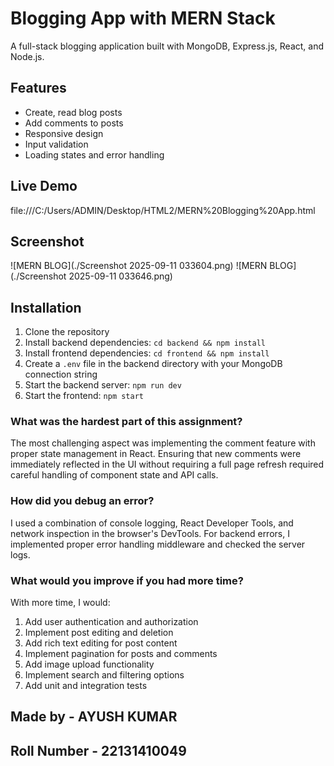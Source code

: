 # Blogging App with MERN Stack

A full-stack blogging application built with MongoDB, Express.js, React, and Node.js.

## Features

- Create, read blog posts
- Add comments to posts
- Responsive design
- Input validation
- Loading states and error handling

## Live Demo

file:///C:/Users/ADMIN/Desktop/HTML2/MERN%20Blogging%20App.html

##  Screenshot



![MERN BLOG](./Screenshot 2025-09-11 033604.png)
![MERN BLOG](./Screenshot 2025-09-11 033646.png)


## Installation

1. Clone the repository
2. Install backend dependencies: `cd backend && npm install`
3. Install frontend dependencies: `cd frontend && npm install`
4. Create a `.env` file in the backend directory with your MongoDB connection string
5. Start the backend server: `npm run dev`
6. Start the frontend: `npm start`



### What was the hardest part of this assignment?

The most challenging aspect was implementing the comment feature with proper state management in React. Ensuring that new comments were immediately reflected in the UI without requiring a full page refresh required careful handling of component state and API calls.

### How did you debug an error?

I used a combination of console logging, React Developer Tools, and network inspection in the browser's DevTools. For backend errors, I implemented proper error handling middleware and checked the server logs.

### What would you improve if you had more time?

With more time, I would:
1. Add user authentication and authorization
2. Implement post editing and deletion
3. Add rich text editing for post content
4. Implement pagination for posts and comments
5. Add image upload functionality
6. Implement search and filtering options
7. Add unit and integration tests

## Made by - AYUSH KUMAR
## Roll Number - 22131410049
